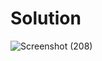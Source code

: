 # Solution

![Screenshot (208)](https://github.com/aradhanayada/PW-assignment1-solution/assets/103102710/390deb5c-dc14-4241-b7f0-196f50c9f45d)
